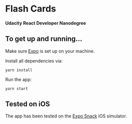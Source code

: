 # Flash Cards

#### Udacity React Developer Nanodegree

## To get up and running...

Make sure [Expo](https://docs.expo.io/versions/v34.0.0/introduction/installation/) is set up on your machine.

Install all dependencies via:

```
yarn install
```

Run the app:

```
yarn start
```

## Tested on iOS

The app has been tested on the [Expo Snack](https://snack.expo.io/HkfAafomr) iOS simulator.
